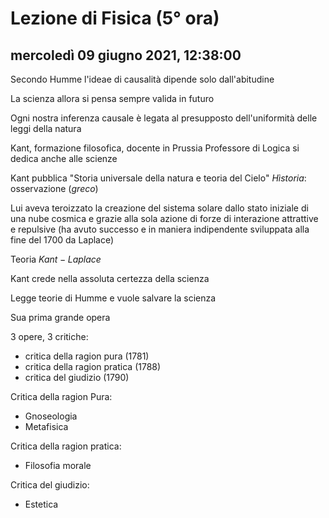 #  Lezione di Fisica (5° ora)

## mercoledì 09 giugno 2021, 12:38:00

Secondo Humme l'ideae di causalità dipende solo dall'abitudine

La scienza allora si pensa sempre valida in futuro

Ogni nostra inferenza causale è  legata al presupposto dell'uniformità delle leggi della natura




Kant, formazione filosofica, docente in Prussia
Professore di Logica
si dedica anche alle scienze

Kant pubblica "Storia universale della natura e teoria del Cielo"
*Hìstoria*: osservazione ($greco$)

Lui aveva teroizzato la creazione del sistema solare dallo stato iniziale di una nube cosmica e grazie alla sola azione di forze di interazione attrattive e repulsive (ha avuto successo e in maniera indipendente sviluppata alla fine del 1700 da Laplace)

Teoria   $Kant-Laplace$

Kant crede nella assoluta certezza della scienza

Legge teorie di Humme e  vuole salvare la scienza

Sua prima grande opera

3 opere, 3 critiche:
* critica della ragion pura (1781)
* critica della ragion pratica (1788)
* critica del giudizio (1790)

Critica della ragion Pura: 
* Gnoseologia
* Metafisica


Critica della ragion pratica:
* Filosofia morale

Critica del giudizio:
* Estetica

<!--stackedit_data:
eyJoaXN0b3J5IjpbMzMyMTY4NzA2LDE5NDQwMDY5OTcsMjc0ND
c1OTY1XX0=
-->